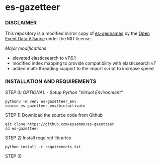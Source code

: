 # es-gazetteer

### DISCLAIMER
This repository is a modified mirror copy of [es-geonames](https://github.com/openeventdata/es-geonames) by the [Open Event Data Alliance](https://github.com/openeventdata) under the MIT license.

*Major modifications*
- elevated elasticsearch to v7.6.1
- modified index mapping to provide compatibility with elasticsearch v7
- added multi-threading support to the import script to increase speed

### INSTALLATION AND REQUIREMENTS
*STEP 0) OPTIONAL - Setup Python "Virtual Environment"*
```
python3 -m venv es-gazetteer_env
source es-gazetteer_env/bin/activate
```
STEP 1) Download the source code from Github
```
git clone https://github.com/eyseman/es-gazetteer
cd es-gazetteer
```
STEP 2) Install required libraries
```
python install -r requirements.txt
```
STEP 3) 
